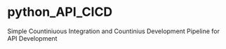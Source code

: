 # python_API_CICD
Simple Countiniuous Integration and Countinius Development Pipeline for API Development
